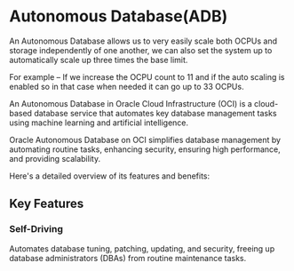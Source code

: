 # Autonomous Database(ADB)

An Autonomous Database allows us to very easily scale both OCPUs and storage independently of one another, we can also set the system up to automatically scale up three times the base limit.

For example – If we increase the OCPU count to 11 and if the auto scaling is enabled so in that case when needed it can go up to 33 OCPUs.

An Autonomous Database in Oracle Cloud Infrastructure (OCI) is a cloud-based database service that automates key database management tasks using machine learning and artificial intelligence. 

Oracle Autonomous Database on OCI simplifies database management by automating routine tasks, enhancing security, ensuring high performance, and providing scalability.

Here's a detailed overview of its features and benefits:

## Key Features

### Self-Driving

Automates database tuning, patching, updating, and security, freeing up database administrators (DBAs) from routine maintenance tasks.
